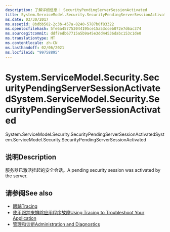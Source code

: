 ```yaml
---
description: 了解详细信息： SecurityPendingServerSessionActivated
title: System.ServiceModel.Security.SecurityPendingServerSessionActivated
ms.date: 03/30/2017
ms.assetid: 8bdbb502-2c3b-457a-8240-5787b0f83322
ms.openlocfilehash: 5fe6a457753044195ce15a53cceb072e7d6ac374
ms.sourcegitcommit: ddf7edb67715a5b9a45e3dd44536dabc153c1de0
ms.translationtype: MT
ms.contentlocale: zh-CN
ms.lasthandoff: 02/06/2021
ms.locfileid: "99758895"
---
```

# <a name="systemservicemodelsecuritysecuritypendingserversessionactivated"></a><span data-ttu-id="c0b85-103">System.ServiceModel.Security.SecurityPendingServerSessionActivated</span><span class="sxs-lookup"><span data-stu-id="c0b85-103">System.ServiceModel.Security.SecurityPendingServerSessionActivated</span></span>

<span data-ttu-id="c0b85-104">System.ServiceModel.Security.SecurityPendingServerSessionActivated</span><span class="sxs-lookup"><span data-stu-id="c0b85-104">System.ServiceModel.Security.SecurityPendingServerSessionActivated</span></span>  
  
## <a name="description"></a><span data-ttu-id="c0b85-105">说明</span><span class="sxs-lookup"><span data-stu-id="c0b85-105">Description</span></span>  

 <span data-ttu-id="c0b85-106">服务器已激活挂起的安全会话。</span><span class="sxs-lookup"><span data-stu-id="c0b85-106">A pending security session was activated by the server.</span></span>  
  
## <a name="see-also"></a><span data-ttu-id="c0b85-107">请参阅</span><span class="sxs-lookup"><span data-stu-id="c0b85-107">See also</span></span>

- [<span data-ttu-id="c0b85-108">跟踪</span><span class="sxs-lookup"><span data-stu-id="c0b85-108">Tracing</span></span>](index.md)
- [<span data-ttu-id="c0b85-109">使用跟踪来排除应用程序故障</span><span class="sxs-lookup"><span data-stu-id="c0b85-109">Using Tracing to Troubleshoot Your Application</span></span>](using-tracing-to-troubleshoot-your-application.md)
- [<span data-ttu-id="c0b85-110">管理和诊断</span><span class="sxs-lookup"><span data-stu-id="c0b85-110">Administration and Diagnostics</span></span>](../index.md)
